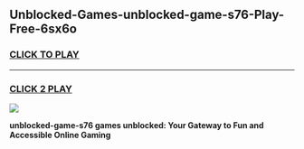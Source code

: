 
## Unblocked-Games-unblocked-game-s76-Play-Free-6sx6o
<h3>
<a href="https://premium76.site?title=unblocked-game-s76&ref=22A">CLICK TO PLAY</a></h3>
<hr>

<h3>
<a href="https://premium76.site?title=unblocked-game-s76&ref=22A">CLICK 2 PLAY</a>
  
</h3>

<a href="https://premium76.site?title=unblocked-game-s76&ref=22A"><img src="https://clearcache.store/games.png"></a>


**unblocked-game-s76 games unblocked: Your Gateway to Fun and Accessible Online Gaming**
